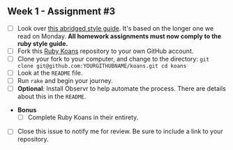 ## Week 1 - Assignment #3

- [ ] Look over [this abridged style guide](https://github.com/styleguide/ruby). It's based on the longer one we read on Monday. **All homework assignments must now comply to the ruby style guide.**
- [ ] Fork this [Ruby Koans](https://github.com/tiy-tpa-rails-q2-2015/koans) repository to your own GitHub account.
- [ ] Clone your fork to your computer, and change to the directory:
      ```
      git clone git@github.com:YOURGITHUBNAME/koans.git
      cd koans
      ```
- [ ] Look at the `README` file.
- [ ] Run `rake` and begin your journey.
- [ ] **Optional**: Install Observr to help automate the process. There are details about this in the `README`.
- **Bonus**
  - [ ] Complete Ruby Koans in their entirety.
- [ ] Close this issue to notify me for review. Be sure to include a link to your repository.
